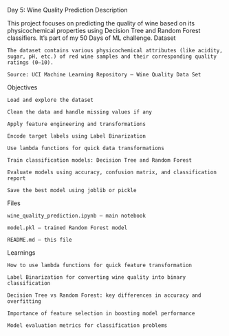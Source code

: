 Day 5: Wine Quality Prediction
Description

This project focuses on predicting the quality of wine based on its physicochemical properties using Decision Tree and Random Forest classifiers.
It’s part of my 50 Days of ML challenge.
Dataset

    The dataset contains various physicochemical attributes (like acidity, sugar, pH, etc.) of red wine samples and their corresponding quality ratings (0–10).

    Source: UCI Machine Learning Repository – Wine Quality Data Set

Objectives

    Load and explore the dataset

    Clean the data and handle missing values if any

    Apply feature engineering and transformations

    Encode target labels using Label Binarization

    Use lambda functions for quick data transformations

    Train classification models: Decision Tree and Random Forest

    Evaluate models using accuracy, confusion matrix, and classification report

    Save the best model using joblib or pickle

Files

    wine_quality_prediction.ipynb — main notebook

    model.pkl — trained Random Forest model

    README.md — this file

Learnings

    How to use lambda functions for quick feature transformation

    Label Binarization for converting wine quality into binary classification

    Decision Tree vs Random Forest: key differences in accuracy and overfitting

    Importance of feature selection in boosting model performance

    Model evaluation metrics for classification problems
